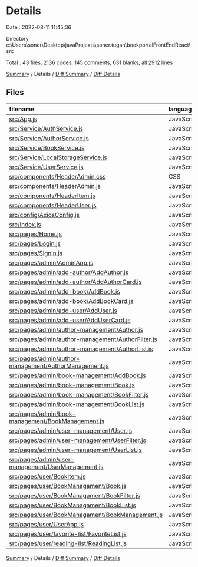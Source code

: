 # Details

Date : 2022-08-11 11:45:36

Directory c:\\Users\\soner\\Desktop\\javaProjexts\\soner.tugan\\bookportalFrontEndReact\\src

Total : 43 files,  2136 codes, 145 comments, 631 blanks, all 2912 lines

[Summary](results.md) / Details / [Diff Summary](diff.md) / [Diff Details](diff-details.md)

## Files
| filename | language | code | comment | blank | total |
| :--- | :--- | ---: | ---: | ---: | ---: |
| [src/App.js](/src/App.js) | JavaScript | 51 | 55 | 17 | 123 |
| [src/Service/AuthService.js](/src/Service/AuthService.js) | JavaScript | 25 | 1 | 7 | 33 |
| [src/Service/AuthorService.js](/src/Service/AuthorService.js) | JavaScript | 119 | 5 | 19 | 143 |
| [src/Service/BookService.js](/src/Service/BookService.js) | JavaScript | 100 | 5 | 16 | 121 |
| [src/Service/LocalStorageService.js](/src/Service/LocalStorageService.js) | JavaScript | 20 | 0 | 6 | 26 |
| [src/Service/UserService.js](/src/Service/UserService.js) | JavaScript | 255 | 13 | 41 | 309 |
| [src/components/HeaderAdmin.css](/src/components/HeaderAdmin.css) | CSS | 12 | 0 | 1 | 13 |
| [src/components/HeaderAdmin.js](/src/components/HeaderAdmin.js) | JavaScript | 37 | 1 | 14 | 52 |
| [src/components/HeaderItem.js](/src/components/HeaderItem.js) | JavaScript | 20 | 0 | 5 | 25 |
| [src/components/HeaderUser.js](/src/components/HeaderUser.js) | JavaScript | 34 | 1 | 14 | 49 |
| [src/config/AxiosConfig.js](/src/config/AxiosConfig.js) | JavaScript | 23 | 2 | 4 | 29 |
| [src/index.js](/src/index.js) | JavaScript | 7 | 0 | 5 | 12 |
| [src/pages/Home.js](/src/pages/Home.js) | JavaScript | 24 | 0 | 11 | 35 |
| [src/pages/Login.js](/src/pages/Login.js) | JavaScript | 55 | 1 | 11 | 67 |
| [src/pages/Signin.js](/src/pages/Signin.js) | JavaScript | 79 | 1 | 22 | 102 |
| [src/pages/admin/AdminApp.js](/src/pages/admin/AdminApp.js) | JavaScript | 29 | 0 | 12 | 41 |
| [src/pages/admin/add-author/AddAuthor.js](/src/pages/admin/add-author/AddAuthor.js) | JavaScript | 22 | 1 | 7 | 30 |
| [src/pages/admin/add-author/AddAuthorCard.js](/src/pages/admin/add-author/AddAuthorCard.js) | JavaScript | 36 | 1 | 12 | 49 |
| [src/pages/admin/add-book/AddBook.js](/src/pages/admin/add-book/AddBook.js) | JavaScript | 27 | 0 | 7 | 34 |
| [src/pages/admin/add-book/AddBookCard.js](/src/pages/admin/add-book/AddBookCard.js) | JavaScript | 56 | 0 | 16 | 72 |
| [src/pages/admin/add-user/AddUser.js](/src/pages/admin/add-user/AddUser.js) | JavaScript | 19 | 0 | 7 | 26 |
| [src/pages/admin/add-user/AddUserCard.js](/src/pages/admin/add-user/AddUserCard.js) | JavaScript | 52 | 0 | 16 | 68 |
| [src/pages/admin/author-management/Author.js](/src/pages/admin/author-management/Author.js) | JavaScript | 70 | 12 | 26 | 108 |
| [src/pages/admin/author-management/AuthorFilter.js](/src/pages/admin/author-management/AuthorFilter.js) | JavaScript | 25 | 0 | 6 | 31 |
| [src/pages/admin/author-management/AuthorList.js](/src/pages/admin/author-management/AuthorList.js) | JavaScript | 16 | 0 | 8 | 24 |
| [src/pages/admin/author-management/AuthorManagement.js](/src/pages/admin/author-management/AuthorManagement.js) | JavaScript | 100 | 1 | 31 | 132 |
| [src/pages/admin/book-management/AddBook.js](/src/pages/admin/book-management/AddBook.js) | JavaScript | 38 | 0 | 12 | 50 |
| [src/pages/admin/book-management/Book.js](/src/pages/admin/book-management/Book.js) | JavaScript | 95 | 12 | 29 | 136 |
| [src/pages/admin/book-management/BookFilter.js](/src/pages/admin/book-management/BookFilter.js) | JavaScript | 24 | 0 | 12 | 36 |
| [src/pages/admin/book-management/BookList.js](/src/pages/admin/book-management/BookList.js) | JavaScript | 16 | 0 | 8 | 24 |
| [src/pages/admin/book-management/BookManagement.js](/src/pages/admin/book-management/BookManagement.js) | JavaScript | 99 | 2 | 26 | 127 |
| [src/pages/admin/user-management/User.js](/src/pages/admin/user-management/User.js) | JavaScript | 53 | 13 | 25 | 91 |
| [src/pages/admin/user-management/UserFilter.js](/src/pages/admin/user-management/UserFilter.js) | JavaScript | 24 | 0 | 9 | 33 |
| [src/pages/admin/user-management/UserList.js](/src/pages/admin/user-management/UserList.js) | JavaScript | 17 | 0 | 7 | 24 |
| [src/pages/admin/user-management/UserManagement.js](/src/pages/admin/user-management/UserManagement.js) | JavaScript | 146 | 1 | 43 | 190 |
| [src/pages/user/BookItem.js](/src/pages/user/BookItem.js) | JavaScript | 17 | 1 | 5 | 23 |
| [src/pages/user/BookManagament/Book.js](/src/pages/user/BookManagament/Book.js) | JavaScript | 49 | 12 | 26 | 87 |
| [src/pages/user/BookManagament/BookFilter.js](/src/pages/user/BookManagament/BookFilter.js) | JavaScript | 25 | 0 | 6 | 31 |
| [src/pages/user/BookManagament/BookList.js](/src/pages/user/BookManagament/BookList.js) | JavaScript | 16 | 0 | 8 | 24 |
| [src/pages/user/BookManagament/BookManagement.js](/src/pages/user/BookManagament/BookManagement.js) | JavaScript | 71 | 3 | 26 | 100 |
| [src/pages/user/UserApp.js](/src/pages/user/UserApp.js) | JavaScript | 23 | 0 | 10 | 33 |
| [src/pages/user/favorite-list/FavoriteList.js](/src/pages/user/favorite-list/FavoriteList.js) | JavaScript | 55 | 1 | 19 | 75 |
| [src/pages/user/reading-list/ReadingList.js](/src/pages/user/reading-list/ReadingList.js) | JavaScript | 55 | 0 | 19 | 74 |

[Summary](results.md) / Details / [Diff Summary](diff.md) / [Diff Details](diff-details.md)